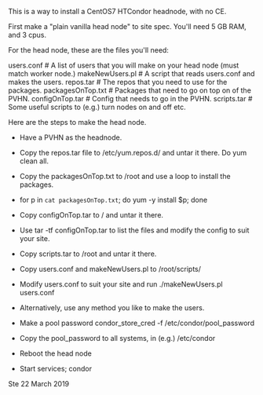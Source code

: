 This is a way to install a CentOS7 HTCondor headnode, with no CE.

First make a "plain vanilla head node" to site spec.  You'll need 5 GB RAM, and 3 cpus.

For the head node, these are the files you'll need:

users.conf         # A list of users that you will make on your head node (must match worker node.)
makeNewUsers.pl    # A script that reads users.conf and makes the users.
repos.tar          # The repos that you need to use for the packages. 
packagesOnTop.txt  # Packages that need to go on top on of the PVHN.
configOnTop.tar    # Config that needs to go in the PVHN.
scripts.tar        # Some useful scripts to (e.g.) turn nodes on and off etc.

Here are the steps to make the head node.

- Have a PVHN as the headnode.
- Copy the repos.tar file to /etc/yum.repos.d/ and untar it there. Do yum clean all.
- Copy the packagesOnTop.txt to /root and use a loop to install the packages.
-   for p in `cat packagesOnTop.txt`; do yum -y install $p; done
- Copy configOnTop.tar to / and untar it there.
- Use tar -tf configOnTop.tar to list the files and modify the config to suit your site.
- Copy scripts.tar to /root and untar it there.
- Copy users.conf and makeNewUsers.pl to /root/scripts/ 
- Modify users.conf to suit your site and run ./makeNewUsers.pl users.conf
- Alternatively, use any method you like to make the users.
- Make a pool password condor_store_cred -f /etc/condor/pool_password
- Copy the pool_password to all systems, in (e.g.) /etc/condor

- Reboot the head node
- Start services; condor

Ste
22 March 2019

